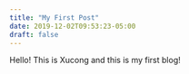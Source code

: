 ```yaml
---
title: "My First Post"
date: 2019-12-02T09:53:23-05:00
draft: false
---
```


Hello! This is Xucong and this is my first blog!
